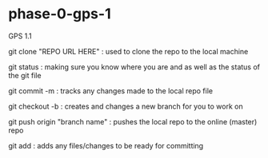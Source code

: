 # phase-0-gps-1
GPS 1.1

git clone "REPO URL HERE" : used to clone the repo to the local machine

git status : making sure you know where you are and as well as the status of the git file

git commit -m : tracks any changes made to the local repo file

git checkout -b : creates and changes a new branch for you to work on

git push origin "branch name" : pushes the local repo to the online (master) repo

git add : adds any files/changes to be ready for committing


